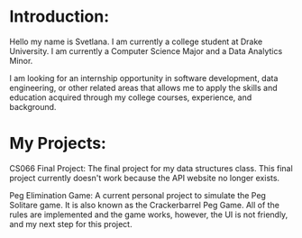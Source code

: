 # Introduction:

Hello my name is Svetlana. I am currently a college student at Drake University. I am currently a Computer Science Major and a Data Analytics Minor.

I am looking for an internship opportunity in software development, data engineering, or other related areas that allows me to apply the skills
and education acquired through my college courses, experience, and background.

# My Projects:
CS066 Final Project:
The final project for my data structures class. This final project currently doesn't work because the API website no longer exists.

Peg Elimination Game:
A current personal project to simulate the Peg Solitare game. It is also known as the Crackerbarrel Peg Game. 
All of the rules are implemented and the game works, however, the UI is not friendly, and my next step for this project.


